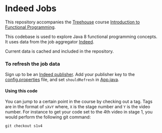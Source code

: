 # Indeed Jobs

This repository accompanies the [Treehouse](https://teamtreehouse.com) course [Introduction to Functional Programming](https://teamtreehouse.com/library/introduction-to-functional-programming/upcoming).

This codebase is used to explore Java 8 functional programming concepts.  It uses data from the job aggregator [Indeed](http://indeed.com).

Current data is cached and included in the repository.


### To refresh the job data
Sign up to be an [Indeed publisher](https://www.indeed.com/publisher).  Add your publisher key to the [config.properties](src/main/resources/config.properties) file,
and set `shouldRefresh` in [App.java](src/main/java/com/teamtreehouse/jobs/App.java#L13).

#### Using this code
You can jump to a certain point in the course by checking out a tag.  Tags are in the format of `sXvY` where,
`X` is the stage number and `Y` is the video number.  For instance to get your code set to the 4th video in stage 1,
you would perform the following git command:

`git checkout s1v4`

